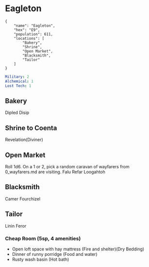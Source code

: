 # Eagleton

```
{
    "name": "Eagleton",
    "hex": "E9",
    "population": 611,
    "locations": [
        "Bakery",
        "Shrine",
        "Open Market",
        "Blacksmith",
        "Tailor"
    ]
}
```
```yml
Military: 2
Alchemical: 1
Lost Tech: 1
```

## Bakery
Dipled Disip

## Shrine to Coenta
Revelation(Diviner)

## Open Market
Roll 1d6. On a 1 or 2, pick a random caravan of wayfarers from 0_wayfarers.md are visiting.
Falu Refar
Loogahtoh

## Blacksmith
Camer Fourchizel

## Tailor
Linin Feror

### Cheap Room (5sp, 4 amenities)
- Open loft space with hay mattress (Fire and shelter)(Dry Bedding)
- Dinner of runny porridge (Food and water)
- Rusty wash basin (Hot bath)